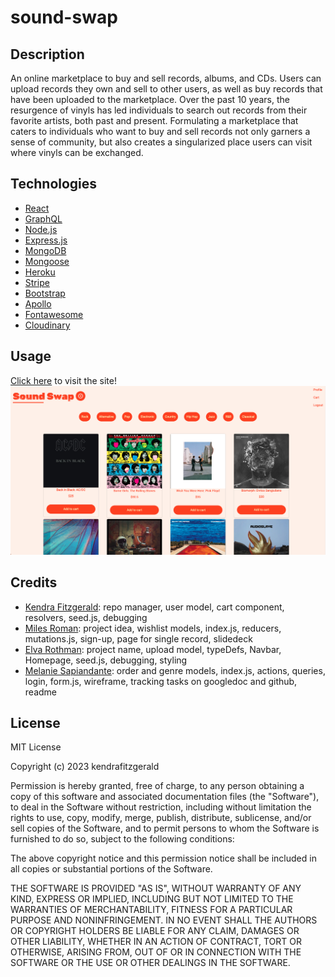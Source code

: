 # sound-swap
## Description
An online marketplace to buy and sell records, albums, and CDs. Users can upload records they own and sell to other users, as well as buy records that have been uploaded to the marketplace. Over the past 10 years, the resurgence of vinyls  has led individuals to search out records from their favorite artists, both past and present. Formulating a marketplace that caters to individuals who want to buy and sell records not only garners a sense of community, but also creates  a singularized place users can visit where vinyls can be exchanged.  

## Technologies 
* [React](https://legacy.reactjs.org/docs/getting-started.html)
* [GraphQL](https://www.howtographql.com/basics/1-graphql-is-the-better-rest/)
* [Node.js](https://coding-boot-camp.github.io/full-stack/nodejs/how-to-install-nodejs)
* [Express.js](https://expressjs.com/)
* [MongoDB](https://www.mongodb.com/)
* [Mongoose](https://www.npmjs.com/package/mongoose)
* [Heroku](https://www.heroku.com/what)
* [Stripe](https://stripe.com/)
* [Bootstrap](https://getbootstrap.com/)
* [Apollo](https://www.apollographql.com/docs/apollo-server/v3/)
* [Fontawesome](https://fontawesome.com/)
* [Cloudinary](https://cloudinary.com/)

## Usage
[Click here]() to visit the site!
![Deployed](./assets/images/Screenshot%202023-06-05%20at%2011.52.32%20AM.png)


## Credits
* [Kendra Fitzgerald](https://github.com/kendrafitzgerald): repo manager, user model, cart component, resolvers, seed.js, debugging
* [Miles Roman](https://github.com/Myroman81): project idea, wishlist models, index.js, reducers, mutations.js, sign-up, page for single record, slidedeck
* [Elva Rothman](https://github.com/erothman1): project name, upload model, typeDefs, Navbar, Homepage, seed.js, debugging, styling
* [Melanie Sapiandante](https://github.com/msapiandante): order and genre models, index.js, actions, queries, login, form.js, wireframe, tracking tasks on googledoc and github, readme



## License

MIT License

Copyright (c) 2023 kendrafitzgerald

Permission is hereby granted, free of charge, to any person obtaining a copy
of this software and associated documentation files (the "Software"), to deal
in the Software without restriction, including without limitation the rights
to use, copy, modify, merge, publish, distribute, sublicense, and/or sell
copies of the Software, and to permit persons to whom the Software is
furnished to do so, subject to the following conditions:

The above copyright notice and this permission notice shall be included in all
copies or substantial portions of the Software.

THE SOFTWARE IS PROVIDED "AS IS", WITHOUT WARRANTY OF ANY KIND, EXPRESS OR
IMPLIED, INCLUDING BUT NOT LIMITED TO THE WARRANTIES OF MERCHANTABILITY,
FITNESS FOR A PARTICULAR PURPOSE AND NONINFRINGEMENT. IN NO EVENT SHALL THE
AUTHORS OR COPYRIGHT HOLDERS BE LIABLE FOR ANY CLAIM, DAMAGES OR OTHER
LIABILITY, WHETHER IN AN ACTION OF CONTRACT, TORT OR OTHERWISE, ARISING FROM,
OUT OF OR IN CONNECTION WITH THE SOFTWARE OR THE USE OR OTHER DEALINGS IN THE
SOFTWARE.



